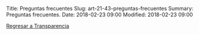Title: Preguntas frecuentes
Slug: art-21-43-preguntas-frecuentes
Summary: Preguntas frecuentes.
Date: 2018-02-23 09:00
Modified: 2018-02-23 09:00


[Regresar a Transparencia]({filename}/transparencia/transparencia.md)
